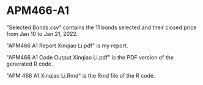 # APM466-A1
"Selected Bonds.csv" contains the 11 bonds selected and their closed price from Jan 10 to Jan 21, 2022.

"APM466 A1 Report Xinqiao Li.pdf" is my report.

"APM466 A1 Code Output Xinqiao Li.pdf" is the PDF version of the generated R code. 

"APM 466 A1 Xinqiao Li.Rmd" is the Rmd file of the R code.
